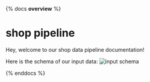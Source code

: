 {% docs __overview__ %}
# shop pipeline

Hey, welcome to our shop data pipeline documentation!

Here is the schema of our input data:
![input schema](assets/overview.png)

{% enddocs %}